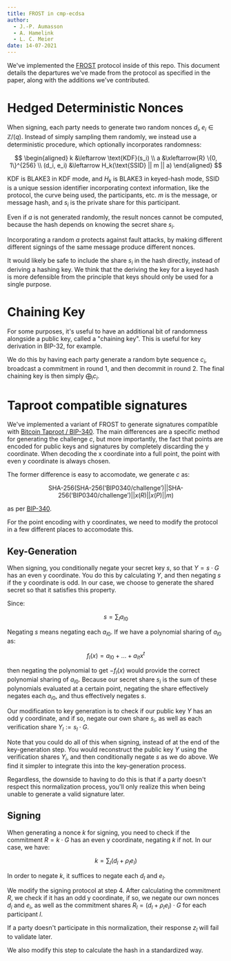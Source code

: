 ```yaml
---
title: FROST in cmp-ecdsa
author:
  - J.-P. Aumasson
  - A. Hamelink
  - L. C. Meier
date: 14-07-2021
---
```


We've implemented the [FROST](FROST.pdf) protocol
inside of this repo. This document details the departures we've made from the protocol
as specified in the paper, along with the additions we've contributed.

# Hedged Deterministic Nonces

When signing, each party needs to generate two random nonces $d_i, e_i \in \mathbb{Z}/(q)$.
Instead of simply sampling them randomly, we instead use a deterministic procedure,
which optionally incorporates randomness:

$$
\begin{aligned}
k &\leftarrow \text{KDF}(s_i) \\
a &\xleftarrow{R} \{0, 1\}^{256} \\
(d_i, e_i) &\leftarrow H_k(\text{SSID} || m || a)
\end{aligned}
$$

$\text{KDF}$ is BLAKE3 in KDF mode, and $H_k$ is BLAKE3 in keyed-hash mode, $\text{SSID}$
is a unique session identifier incorporating context information, like the protocol,
the curve being used, the participants, etc. $m$ is the message, or message hash, and
$s_i$ is the private share for this participant.

Even if $a$ is not generated randomly, the result nonces cannot be computed, because the hash
depends on knowing the secret share $s_i$.

Incorporating a random $a$ protects against fault attacks, by making different different
signings of the same message produce different nonces.

It would likely be safe to include the share $s_i$ in the hash directly, instead
of deriving a hashing key. We think that the deriving the key for a keyed hash is more
defensible from the principle that keys should only be used for a single purpose.

# Chaining Key

For some purposes, it's useful to have an additional bit of randomness alongside
a public key, called a "chaining key". This is useful for key derivation
in BIP-32, for example.

We do this by having each party generate a random byte sequence $c_i$, broadcast
a commitment in round 1, and then decommit in round 2. The final chaining key
is then simply $\bigoplus_i c_i$.

# Taproot compatible signatures

We've implemented a variant of FROST to generate signatures compatible with
[Bitcoin Taproot / BIP-340](https://github.com/bitcoin/bips/blob/master/bip-0340.mediawiki).
The main differences are a specific method for generating the challenge $c$,
but more importantly, the fact that points are encoded for public keys and signatures
by completely discarding the y coordinate. When decoding the x coordinate
into a full point, the point with even y coordinate is always chosen.

The former difference is easy to accomodate, we generate $c$ as:

$$
\text{SHA-256}(\text{SHA-256}(\text{`BIP0340/challenge'}) || 
\text{SHA-256}(\text{`BIP0340/challenge'}) || x(R) || x(P) || m)
$$

as per [BIP-340](https://github.com/bitcoin/bips/blob/master/bip-0340.mediawiki#default-signing).

For the point encoding with y coordinates, we need to modify the protocol in
a few different places to accomodate this.

## Key-Generation

When signing, you conditionally negate your secret key $s$, so that $Y = s \cdot G$
has an even y coordinate. You do this by calculating $Y$, and then negating $s$ if
the y coordinate is odd. In our case, we choose to generate the shared secret so
that it satisfies this property.

Since:

$$
s = \sum_l a_{l0}
$$

Negating $s$ means negating each $a_{l0}$. If we have a polynomial sharing
of $a_{l0}$ as:

$$
f_l(x) = a_{l0} + \ldots + a_{lt} x^t
$$

then negating the polynomial to get $-f_l(x)$ would provide the correct polynomial
sharing of $a_{l0}$. Because our secret share $s_i$ is the sum of these polynomials
evaluated at a certain point, negating the share effectively negates each $a_{i0}$,
and thus effectively negates $s$.

Our modification to key generation is to check if our public key $Y$ has an odd y
coordinate, and if so, negate our own share $s_i$, as well as each
verification share $Y_l := s_l \cdot G$.

Note that you could do all of this when signing, instead of at the end of the
key-generation step. You would reconstruct the public key $Y$ using the verification shares
$Y_i$, and then conditionally negate $s$ as we do above. We find it simpler to integrate
this into the key-generation process.

Regardless, the downside to having to do this is that if a party doesn't respect this
normalization process, you'll only realize this when being unable to
generate a valid signature later.

## Signing

When generating a nonce $k$ for signing, you need to check if the commitment
$R = k \cdot G$ has an even y coordinate, negating $k$ if not. In our case,
we have:

$$
k = \sum_l (d_l + \rho_l e_l)
$$

In order to negate $k$, it suffices to negate each $d_l$ and $e_l$.

We modify the signing protocol at step 4. After calculating the commitment
$R$, we check if it has an odd y coordinate, if so, we negate our own nonces
$d_i$ and $e_i$, as well as the commitment shares $R_l = (d_l + \rho_l e_l) \cdot G$
for each participant $l$.

If a party doesn't participate in this normalization, their response $z_l$ will
fail to validate later.

We also modify this step to calculate the hash in a standardized way.